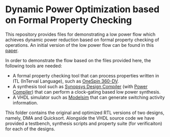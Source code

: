 # Dynamic Power Optimization based on Formal Property Checking


This repository provides files for demonstrating a low power flow which achieves dynamic power reduction based on formal property checking of operations. An initial version of the low power flow can be found in this [paper](https://ieeexplore.ieee.org/document/7884783/).

In order to demonstrate the flow based on the files provided here, the following tools are needed:
* A formal property checking tool that can process properties written in ITL (InTerval Language), such as [OneSpin 360-DV](https://www.onespin.com/products/360-dv-verify/).
* A synthesis tool such as [Synopsys Design Compiler](https://www.synopsys.com/implementation-and-signoff/rtl-synthesis-test/dc-ultra.html) (with [Power Compiler](https://www.synopsys.com/implementation-and-signoff/rtl-synthesis-test/power-compiler.html)) that can perform a clock-gating based low power synthesis.
* A VHDL simulator such as [Modelsim](https://www.mentor.com/products/fv/modelsim/) that can generate switching activity information.

This folder contains the original and optimized RTL versions of two designs, namely, DMA and Quicksort. Alongside the VHDL source code we have provided a testbench, synthesis scripts and property suite (for verificaiton) for each of the designs.


    
            
